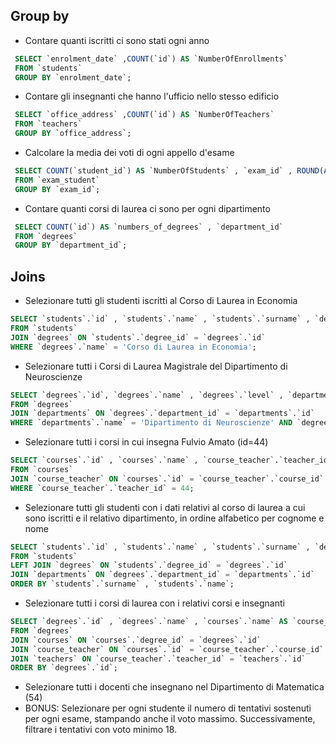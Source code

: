 ## Group by

- Contare quanti iscritti ci sono stati ogni anno

```sql
 SELECT `enrolment_date` ,COUNT(`id`) AS `NumberOfEnrollments`
 FROM `students`
 GROUP BY `enrolment_date`;
```

- Contare gli insegnanti che hanno l'ufficio nello stesso edificio

```sql
 SELECT `office_address` ,COUNT(`id`) AS `NumberOfTeachers`
 FROM `teachers`
 GROUP BY `office_address`;
```

- Calcolare la media dei voti di ogni appello d'esame

```sql
 SELECT COUNT(`student_id`) AS `NumberOfStudents` , `exam_id` , ROUND(AVG(`vote`), 1) AS `vote_average`
 FROM `exam_student`
 GROUP BY `exam_id`;
```

- Contare quanti corsi di laurea ci sono per ogni dipartimento

```sql
 SELECT COUNT(`id`) AS `numbers_of_degrees` , `department_id`
 FROM `degrees`
 GROUP BY `department_id`;
```

## Joins

- Selezionare tutti gli studenti iscritti al Corso di Laurea in Economia

```sql
SELECT `students`.`id` , `students`.`name` , `students`.`surname` , `degrees`.`name` AS `degree_name`
FROM `students`
JOIN `degrees` ON `students`.`degree_id` = `degrees`.`id`
WHERE `degrees`.`name` = 'Corso di Laurea in Economia';
```

- Selezionare tutti i Corsi di Laurea Magistrale del Dipartimento di Neuroscienze

```sql
SELECT `degrees`.`id`, `degrees`.`name` , `degrees`.`level` , `departments`.`name`
FROM `degrees`
JOIN `departments` ON `degrees`.`department_id` = `departments`.`id`
WHERE `departments`.`name` = 'Dipartimento di Neuroscienze' AND `degrees`.`level` = 'magistrale';
```

- Selezionare tutti i corsi in cui insegna Fulvio Amato (id=44)

```sql
SELECT `courses`.`id` , `courses`.`name` , `course_teacher`.`teacher_id`
FROM `courses`
JOIN `course_teacher` ON `courses`.`id` = `course_teacher`.`course_id`
WHERE `course_teacher`.`teacher_id` = 44;
```

- Selezionare tutti gli studenti con i dati relativi al corso di laurea a cui sono iscritti e il relativo dipartimento, in ordine alfabetico per cognome e nome

```sql
SELECT `students`.`id` , `students`.`name` , `students`.`surname` , `degrees`.`name` AS `degree_name` , `degrees`.`department_id` , `departments`.`name` AS `department_name`
FROM `students`
LEFT JOIN `degrees` ON `students`.`degree_id` = `degrees`.`id`
JOIN `departments` ON `degrees`.`department_id` = `departments`.`id`
ORDER BY `students`.`surname` , `students`.`name`;
```

- Selezionare tutti i corsi di laurea con i relativi corsi e insegnanti

```sql
SELECT `degrees`.`id` , `degrees`.`name` , `courses`.`name` AS `course_name` , `teachers`.`name` AS `teacher_name` , `teachers`.`surname` AS `teacher_surname`
FROM `degrees`
JOIN `courses` ON `courses`.`degree_id` = `degrees`.`id`
JOIN `course_teacher` ON `courses`.`id` = `course_teacher`.`course_id`
JOIN `teachers` ON `course_teacher`.`teacher_id` = `teachers`.`id`
ORDER BY `degrees`.`id`;
```

- Selezionare tutti i docenti che insegnano nel Dipartimento di Matematica (54)
- BONUS: Selezionare per ogni studente il numero di tentativi sostenuti per ogni esame, stampando anche il voto massimo. Successivamente, filtrare i tentativi con voto minimo 18.
